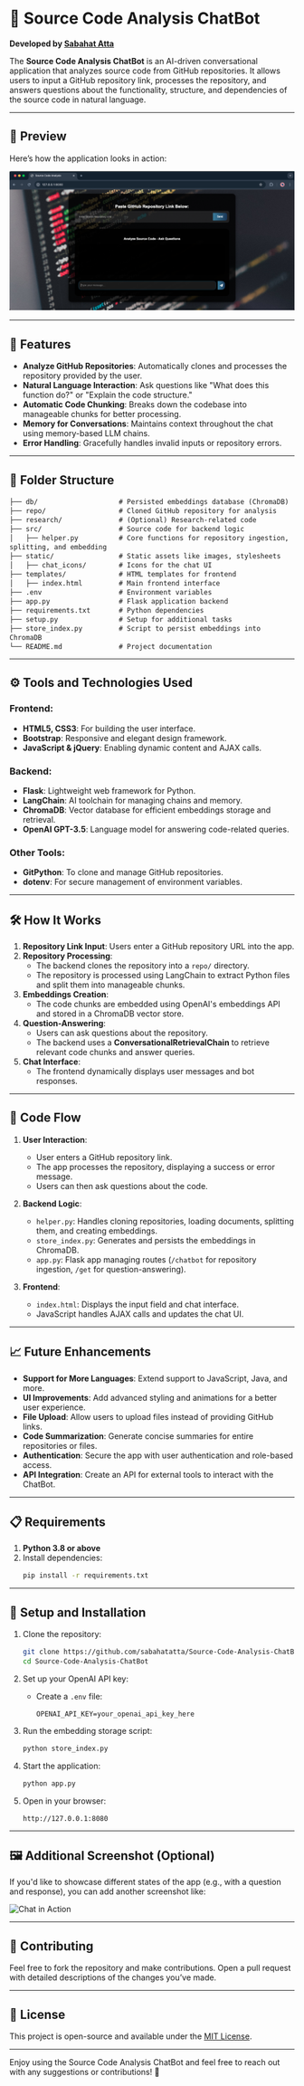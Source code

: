 # 📘 Source Code Analysis ChatBot

**Developed by [Sabahat Atta](https://github.com/sabahatatta)**  

The **Source Code Analysis ChatBot** is an AI-driven conversational application that analyzes source code from GitHub repositories. It allows users to input a GitHub repository link, processes the repository, and answers questions about the functionality, structure, and dependencies of the source code in natural language.

---

## 🌟 Preview

Here’s how the application looks in action:

![Source Code Analysis ChatBot UI](static/chat_icons/sourcecode-ui.png)

---

## 🚀 Features

- **Analyze GitHub Repositories**: Automatically clones and processes the repository provided by the user.
- **Natural Language Interaction**: Ask questions like "What does this function do?" or "Explain the code structure."
- **Automatic Code Chunking**: Breaks down the codebase into manageable chunks for better processing.
- **Memory for Conversations**: Maintains context throughout the chat using memory-based LLM chains.
- **Error Handling**: Gracefully handles invalid inputs or repository errors.

---

## 📂 Folder Structure

```plaintext
├── db/                    # Persisted embeddings database (ChromaDB)
├── repo/                  # Cloned GitHub repository for analysis
├── research/              # (Optional) Research-related code
├── src/                   # Source code for backend logic
│   ├── helper.py          # Core functions for repository ingestion, splitting, and embedding
├── static/                # Static assets like images, stylesheets
│   ├── chat_icons/        # Icons for the chat UI
├── templates/             # HTML templates for frontend
│   ├── index.html         # Main frontend interface
├── .env                   # Environment variables
├── app.py                 # Flask application backend
├── requirements.txt       # Python dependencies
├── setup.py               # Setup for additional tasks
├── store_index.py         # Script to persist embeddings into ChromaDB
└── README.md              # Project documentation
```

---

## ⚙️ Tools and Technologies Used

### Frontend:
- **HTML5, CSS3**: For building the user interface.
- **Bootstrap**: Responsive and elegant design framework.
- **JavaScript & jQuery**: Enabling dynamic content and AJAX calls.

### Backend:
- **Flask**: Lightweight web framework for Python.
- **LangChain**: AI toolchain for managing chains and memory.
- **ChromaDB**: Vector database for efficient embeddings storage and retrieval.
- **OpenAI GPT-3.5**: Language model for answering code-related queries.

### Other Tools:
- **GitPython**: To clone and manage GitHub repositories.
- **dotenv**: For secure management of environment variables.

---

## 🛠️ How It Works

1. **Repository Link Input**: Users enter a GitHub repository URL into the app.
2. **Repository Processing**:
   - The backend clones the repository into a `repo/` directory.
   - The repository is processed using LangChain to extract Python files and split them into manageable chunks.
3. **Embeddings Creation**:
   - The code chunks are embedded using OpenAI's embeddings API and stored in a ChromaDB vector store.
4. **Question-Answering**:
   - Users can ask questions about the repository.
   - The backend uses a **ConversationalRetrievalChain** to retrieve relevant code chunks and answer queries.
5. **Chat Interface**:
   - The frontend dynamically displays user messages and bot responses.

---

## 🔄 Code Flow

1. **User Interaction**:
   - User enters a GitHub repository link.
   - The app processes the repository, displaying a success or error message.
   - Users can then ask questions about the code.

2. **Backend Logic**:
   - `helper.py`: Handles cloning repositories, loading documents, splitting them, and creating embeddings.
   - `store_index.py`: Generates and persists the embeddings in ChromaDB.
   - `app.py`: Flask app managing routes (`/chatbot` for repository ingestion, `/get` for question-answering).

3. **Frontend**:
   - `index.html`: Displays the input field and chat interface.
   - JavaScript handles AJAX calls and updates the chat UI.

---

## 📈 Future Enhancements

- **Support for More Languages**: Extend support to JavaScript, Java, and more.
- **UI Improvements**: Add advanced styling and animations for a better user experience.
- **File Upload**: Allow users to upload files instead of providing GitHub links.
- **Code Summarization**: Generate concise summaries for entire repositories or files.
- **Authentication**: Secure the app with user authentication and role-based access.
- **API Integration**: Create an API for external tools to interact with the ChatBot.

---

## 📋 Requirements

1. **Python 3.8 or above**
2. Install dependencies:
   ```bash
   pip install -r requirements.txt
   ```

---

## 🔧 Setup and Installation

1. Clone the repository:
   ```bash
   git clone https://github.com/sabahatatta/Source-Code-Analysis-ChatBot.git
   cd Source-Code-Analysis-ChatBot
   ```

2. Set up your OpenAI API key:
   - Create a `.env` file:
     ```
     OPENAI_API_KEY=your_openai_api_key_here
     ```

3. Run the embedding storage script:
   ```bash
   python store_index.py
   ```

4. Start the application:
   ```bash
   python app.py
   ```

5. Open in your browser:
   ```
   http://127.0.0.1:8080
   ```

---

## 🖼️ Additional Screenshot (Optional)

If you'd like to showcase different states of the app (e.g., with a question and response), you can add another screenshot like:

![Chat in Action](path_to_second_image.png)

---

## 🤝 Contributing

Feel free to fork the repository and make contributions. Open a pull request with detailed descriptions of the changes you’ve made.

---

## 📜 License

This project is open-source and available under the [MIT License](LICENSE).

---

Enjoy using the Source Code Analysis ChatBot and feel free to reach out with any suggestions or contributions! 🚀